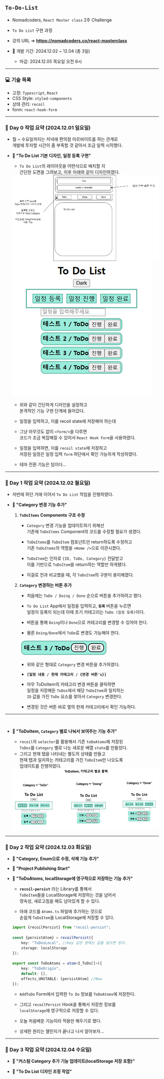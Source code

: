 ## `To-Do-List`

- Nomadcoders, `React Master class` 2주 Challenge
- `To Do List` 구현 과정

- 강의 URL => **https://nomadcoders.co/react-masterclass**
- 📆 개발 기간: 2024.12.02 ~ 12.04 (총 3일)
    - 마감: 2024.12.05 목요일 오전 6시

---

### 💻 기술 목록
- 고정: `Typescript`, `React`
- CSS Style: `styled-components`
- 상태 관리: `recoil`
- form: `react-hook-form`

---

### 📆 Day 0 작업 요약 (2024.12.01 일요일)
- 월 ~ 수요일까지는 저녁에 편의점 아르바이트를 하는 관계로 <br/>
    개발에 투자할 시간이 좀 부족할 것 같아서 조금 일찍 시작했다.

- **📑 "To Do List 기본 디자인, 일정 등록 구현"**
    - `To Do List`의 레이아웃을 어떤식으로 배치할 지 <br/>
        간단한 도면을 그려보고, 이후 아래와 같이 디자인하였다.

    <img src="refImgs/layouts.png"/>

    <img src="refImgs/20241201_todolist_작업물.png">

    - 위와 같이 간단하게 디자인을 설정하고 <br/>
        본격적인 기능 구현 단계에 들어갔다.
    - 일정을 입력하고, 이를 recoil state에 저장해야 하는데
    - 그냥 아무것도 없이 `<form/>`을 다루면 <br/>
        코드가 조금 복잡해질 수 있어서 `React Hook Form`을 사용하였다.
    
    - 일정을 입력하면, 이를 `recoil state`에 저장하고 <br/>
    저장된 일정은 일정 입력 `form` 하단에서 확인 가능하게 작성하였다.

    - 테마 전환 기능은 덤이다...

---

### 📆 Day 1 작업 요약 (2024.12.02 월요일)
- 저번에 하던 거에 이어서 `To Do List` 작업을 진행하였다.

- **📑 "Category 변경 기능 추가"**
    1. **`ToDoItems` Components 구조 수정**
        - `Category` 변경 기능을 업데이트하기 위해선 <br/>
        기존에 `ToDoItems` Component의 코드를 수정할 필요가 생겼다.
        - `ToDoItems`를 `ToDoItem` 컴포넌트만 return하도록 수정하고 <br/>
        기존 `ToDoItems`의 역할을 `<Home />`으로 이관시켰다.

        - `ToDoItem`는 인자로 `{ID, ToDo, Category}` 전달받고 <br/>
        이를 기반으로 `ToDoItem`을 return하는 역할만 하게됐다.

        - 이걸로 전과 비교했을 때, 각 `ToDoItem`의 구분이 용이해졌다.
    
    2. **`Category` 변경하는 버튼 추가**
        - 처음에는 `ToDo / Doing / Done` 순으로 버튼을 추가하려고 했다.

        - `To Do List` App에서 일정을 입력하고, **`등록`** 버튼을 누르면 <br/>
        일정이 등록이 되는데 이때 초기 카테고리는 `ToDo (일정 등록)`이다.

        - 버튼을 통해 `Doing`이나 `Done`으로 카테고리를 변경할 수 있어야 한다.

        - 물론 `Doing/Done`에서 `ToDo`로 변경도 가능해야 한다.

        <img src="refImgs/20241202_categoryBtn.png">

        - 위와 같은 형태로 `Category` 변경 버튼을 추가하였다.
        - **`[일정 내용 / 현재 카테고리 / {변경 버튼's}]`**

        - 아무 ToDoItem의 카테고리 변경 버튼을 클릭하면 <br/>
        일정을 저장해둔 `ToDos`에서 해당 `ToDoItem`과 일치하는 <br/>
        `ID` 값을 가진 `ToDo` 요소를 찾아서 `Category` 변경한다.

        - 변경된 것은 버튼 바로 옆의 현재 카테고리에서 확인 가능하다.

---
<br/>

- **📑 "ToDoItem, `Category` 별로 나눠서 보여주는 기능 추가"**

    - `recoil`의 `selector`를 활용해서 기존 `toDoAtoms`에 저장된 <br/>
    `ToDos`를 `Category` 별로 나눈 새로운 배열 `state`를 만들었다.
    - 그리고 현재 탭을 나타내는 별도의 상태를 만들고 <br/>
    현재 탭과 일치하는 카테고리를 가진 `ToDoItem`만 나오도록 <br/>
    업데이트를 진행하였다.

    <img src="refImgs/20241202_ToDoItems.png">

---

### 📆 Day 2 작업 요약 (2024.12.03 화요일)

- **📑 "Category, Enum으로 수정, 삭제 기능 추가"**

- **📑 "Project Publishing Start"**

- **📑 "ToDoAtoms, localStorage에 영구적으로 저장하는 기능 추가"**
    - **`recoil-persist`** 라는 Library를 통해서 <br/>
    `ToDoItem`들을 LocalStorage에 저장하는 것을 넘어서 <br/>
    영속성, 새로고침을 해도 남아있게 할 수 있다.

    - 아래 코드를 `Atoms.ts` 파일에 추가하는 것으로 <br/>
    손쉽게 `ToDoItem`을 LocalStorage에 저장할 수 있다.

    ``` ts
    import {recoilPersist} from "recoil-persist";

    const {persistAtom} = recoilPersist({
        key: "ToDosLocal", //key 값은 원하는 값을 넣으면 된다.
        storage: localStorage
    });

    export const ToDoAtoms = atom<I_ToDo[]>({
        key: "ToDoOrigin",
        default: [],
        effects_UNSTABLE: [persistAtom] //New
    });
    ```

    - `AddToDo` Form에서 입력한 `To Do` 정보를 `ToDoAtoms`에 저장한다.
    - 그리고 `recoilPersist` Hook을 통해서 저장한 정보를 <br/>
    `localStorage`에 영구적으로 저장할 수 있다.

    - 오늘 처음배운 기능이라 적용만 해두기로 했다.
    - 상세한 원리는 챌린지가 끝나고 나서 알아보자...

---

### 📆 Day 3 작업 요약 (2024.12.04 수요일)

- **📑 "커스텀 Category 추가 기능 업데이트(localStorage 저장 포함)"**

- **📑 "To Do List 디자인 조정 작업"**


